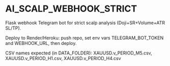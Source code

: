 # AI_SCALP_WEBHOOK_STRICT

Flask webhook Telegram bot for strict scalp analysis (Doji+SR+Volume+ATR SL/TP).

Deploy to Render/Heroku: push repo, set env vars TELEGRAM_BOT_TOKEN and WEBHOOK_URL, then deploy.

CSV names expected (in DATA_FOLDER): XAUUSD.v_PERIOD_M5.csv, XAUUSD.v_PERIOD_H1.csv, XAUUSD.v_PERIOD_H4.csv
